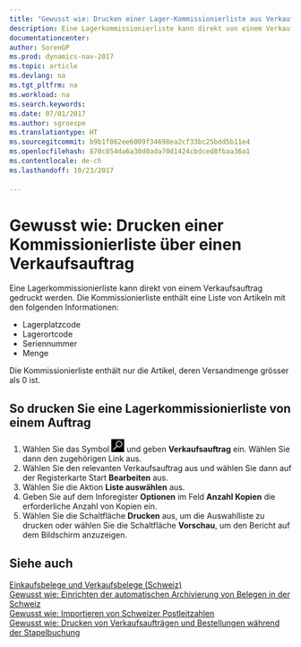 ```yaml
---
title: "Gewusst wie: Drucken einer Lager-Kommissionierliste aus Verkaufsaufträgen"
description: Eine Lagerkommissionierliste kann direkt von einem Verkaufsauftrag gedruckt werden.
documentationcenter: 
author: SorenGP
ms.prod: dynamics-nav-2017
ms.topic: article
ms.devlang: na
ms.tgt_pltfrm: na
ms.workload: na
ms.search.keywords: 
ms.date: 07/01/2017
ms.author: sgroespe
ms.translationtype: HT
ms.sourcegitcommit: b9b1f062ee6009f34698ea2cf33bc25bdd5b11e4
ms.openlocfilehash: 870c854da6a30d0ada70d1424cbdced8fbaa36a1
ms.contentlocale: de-ch
ms.lasthandoff: 10/23/2017

---
```

# <a name="how-to-print-an-inventory-picking-list-from-a-sales-order"></a>Gewusst wie: Drucken einer Kommissionierliste über einen Verkaufsauftrag
Eine Lagerkommissionierliste kann direkt von einem Verkaufsauftrag gedruckt werden. Die Kommissionierliste enthält eine Liste von Artikeln mit den folgenden Informationen:  

- Lagerplatzcode  
- Lagerortcode  
- Seriennummer  
- Menge  

Die Kommissionierliste enthält nur die Artikel, deren Versandmenge grösser als 0 ist.  

## <a name="to-print-an-inventory-picking-list-from-a-sales-order"></a>So drucken Sie eine Lagerkommissionierliste von einem Auftrag  

1.  Wählen Sie das Symbol ![Nach Seite oder Bericht suchen](../../media/ui-search/search_small.png "Nach Seite oder Bericht suchen") und geben **Verkaufsauftrag** ein. Wählen Sie dann den zugehörigen Link aus.  
2.  Wählen Sie den relevanten Verkaufsauftrag aus und wählen Sie dann auf der Registerkarte Start **Bearbeiten** aus.  
3.  Wählen Sie die Aktion **Liste auswählen** aus.  
4.  Geben Sie auf dem Inforegister **Optionen** im Feld **Anzahl Kopien** die erforderliche Anzahl von Kopien ein.  
5.  Wählen Sie die Schaltfläche **Drucken** aus, um die Auswahlliste zu drucken oder wählen Sie die Schaltfläche **Vorschau**, um den Bericht auf dem Bildschirm anzuzeigen.  

## <a name="see-also"></a>Siehe auch  
 [Einkaufsbelege und Verkaufsbelege (Schweiz)](swiss-purchase-documents-and-sales-documents.md)   
 [Gewusst wie: Einrichten der automatischen Archivierung von Belegen in der Schweiz](how-to-set-up-automatic-archiving-of-documents-in-switzerland.md)   
 [Gewusst wie: Importieren von Schweizer Postleitzahlen](how-to-import-swiss-post-codes.md)   
 [Gewusst wie: Drucken von Verkaufsaufträgen und Bestellungen während der Stapelbuchung](how-to-print-sales-and-purchase-orders-during-batch-posting.md)

